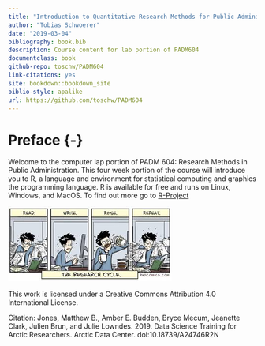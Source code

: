 ```yaml
--- 
title: "Introduction to Quantitative Research Methods for Public Administrators"
author: "Tobias Schwoerer"
date: "2019-03-04"
bibliography: book.bib
description: Course content for lab portion of PADM604
documentclass: book
github-repo: toschw/PADM604
link-citations: yes
site: bookdown::bookdown_site
biblio-style: apalike
url: https://github.com/toschw/PADM604
---
```


# Preface {-}

Welcome to the computer lap portion of PADM 604: Research Methods in Public Administration. This four week portion of the course will introduce you to R, a language and environment for statistical computing and graphics the programming language. R is available for free and runs on Linux, Windows, and MacOS. To find out more go to [R-Project](https://www.r-project.org/about.html)

![](images/research_comic.jpg)


This work is licensed under a Creative Commons Attribution 4.0 International License.

Citation: Jones, Matthew B., Amber E. Budden, Bryce Mecum, Jeanette Clark, Julien Brun, and Julie Lowndes. 2019. Data Science Training for Arctic Researchers. Arctic Data Center. doi:10.18739/A24746R2N
